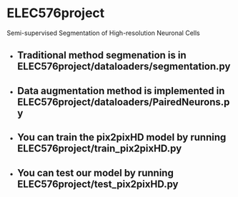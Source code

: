# ELEC576project
Semi-supervised Segmentation of  High-resolution Neuronal Cells
- ## Traditional method segmenation is in ELEC576project/dataloaders/segmentation.py 
- ## Data augmentation method is implemented in ELEC576project/dataloaders/PairedNeurons.py
- ## You can train the pix2pixHD model by running ELEC576project/train_pix2pixHD.py 
- ## You can test our model by running ELEC576project/test_pix2pixHD.py 
